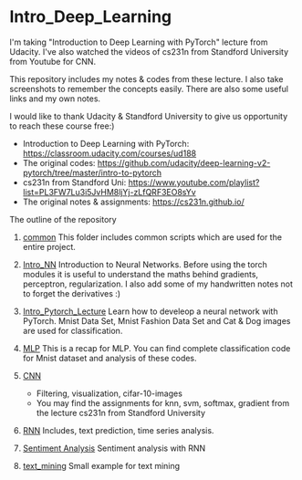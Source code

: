 # Intro_Deep_Learning

I'm taking "Introduction to Deep Learning with PyTorch" lecture from Udacity. I've also watched the videos of cs231n 
from Standford University from Youtube for CNN. 

This repository includes my notes & codes from these lecture. I also take screenshots to remember the concepts easily.
There are also some useful links and my own notes. 

I would like to thank Udacity & Standford University to give us opportunity to reach these course free:)

- Introduction to Deep Learning with PyTorch: https://classroom.udacity.com/courses/ud188
- The original codes: https://github.com/udacity/deep-learning-v2-pytorch/tree/master/intro-to-pytorch
- cs231n from Standford Uni: https://www.youtube.com/playlist?list=PL3FW7Lu3i5JvHM8ljYj-zLfQRF3EO8sYv
- The original notes & assignments: https://cs231n.github.io/

The outline of the repository

1. [common](https://github.com/pelinbalci/Intro_Deep_Learning/tree/master/common) 
This folder includes common scripts which are used for the entire project. 

2. [Intro_NN](https://github.com/pelinbalci/Intro_Deep_Learning/tree/master/Intro_NN) 
Introduction to Neural Networks. Before using the torch modules it is useful to understand the maths behind gradients,
 perceptron, regularization. I also add some of my handwritten notes not to forget the derivatives :)

3. [Intro_Pytorch_Lecture](https://github.com/pelinbalci/Intro_Deep_Learning/tree/master/Intro_Pytorch_Lecture) 
Learn how to develeop a neural network with PyTorch.
Mnist Data Set, Mnist Fashion Data Set and Cat & Dog images are used for classification. 

4. [MLP](https://github.com/pelinbalci/Intro_Deep_Learning/tree/master/MLP) 
This is a recap for MLP. You can find complete classification code for Mnist dataset and analysis of these codes.

5. [CNN](https://github.com/pelinbalci/Intro_Deep_Learning/tree/master/CNN) 
    - Filtering, visualization, cifar-10-images
    - You may find the assignments for knn, svm, softmax, gradient from the lecture cs231n from Standford University

6. [RNN](https://github.com/pelinbalci/Intro_Deep_Learning/tree/master/RNN) 
Includes, text prediction, time series analysis.

7. [Sentiment Analysis](https://github.com/pelinbalci/Intro_Deep_Learning/tree/master/Sentiment_Analysis)
Sentiment analysis with RNN

8. [text_mining](https://github.com/pelinbalci/Intro_Deep_Learning/tree/master/text_mining)
Small example for text mining